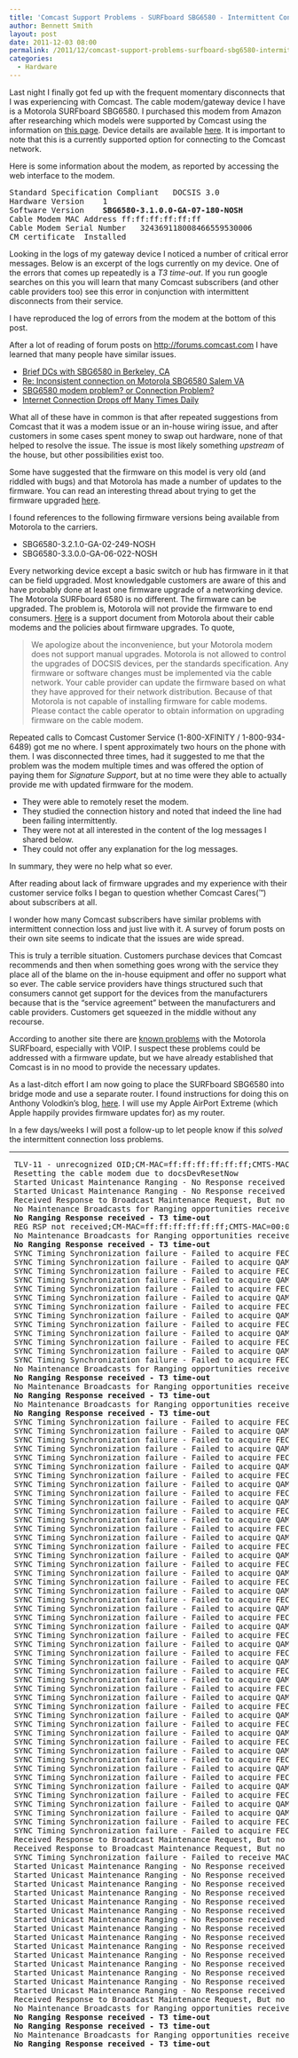 ```yaml
---
title: 'Comcast Support Problems - SURFboard SBG6580 - Intermittent Connection Loss'
author: Bennett Smith
layout: post
date: 2011-12-03 08:00
permalink: /2011/12/comcast-support-problems-surfboard-sbg6580-intermittent-connection-loss/
categories:
  - Hardware
---
```

Last night I finally got fed up with the frequent momentary disconnects that I was experiencing with Comcast. The cable modem/gateway device I have is a Motorola SURFboard SBG6580. I purchased this modem from Amazon after researching which models were supported by Comcast using the information on [this page][1]. Device details are available [here][2]. It is important to note that this is a currently supported option for connecting to the Comcast network.

Here is some information about the modem, as reported by accessing the web interface to the modem.

<pre>Standard Specification Compliant	DOCSIS 3.0
Hardware Version	1
Software Version	<b>SBG6580-3.1.0.0-GA-07-180-NOSH</b>
Cable Modem MAC Address	ff:ff:ff:ff:ff:ff
Cable Modem Serial Number	324369118008466559530006
CM certificate	Installed
</pre>

Looking in the logs of my gateway device I noticed a number of critical error messages. Below is an excerpt of the logs currently on my device. One of the errors that comes up repeatedly is a *T3 time-out*. If you run google searches on this you will learn that many Comcast subscribers (and other cable providers too) see this error in conjunction with intermittent disconnects from their service. 

I have reproduced the log of errors from the modem at the bottom of this post.

After a lot of reading of forum posts on <http://forums.comcast.com> I have learned that many people have similar issues. 

*   [Brief DCs with SBG6580 in Berkeley, CA][3]
*   [Re: Inconsistent connection on Motorola SBG6580 Salem VA][4]
*   [SBG6580 modem problem? or Connection Problem?][5]
*   [Internet Connection Drops off Many Times Daily][6]

What all of these have in common is that after repeated suggestions from Comcast that it was a modem issue or an in-house wiring issue, and after customers in some cases spent money to swap out hardware, none of that helped to resolve the issue. The issue is most likely something *upstream* of the house, but other possibilities exist too.

Some have suggested that the firmware on this model is very old (and riddled with bugs) and that Motorola has made a number of updates to the firmware. You can read an interesting thread about trying to get the firmware upgraded [here][7]. 

I found references to the following firmware versions being available from Motorola to the carriers.

*   SBG6580-3.2.1.0-GA-02-249-NOSH
*   SBG6580-3.3.0.0-GA-06-022-NOSH

Every networking device except a basic switch or hub has firmware in it that can be field upgraded. Most knowledgable customers are aware of this and have probably done at least one firmware upgrade of a networking device. The Motorola SURFboard 6580 is no different. The firmware can be upgraded. The problem is, Motorola will not provide the firmware to end consumers. [Here][8] is a support document from Motorola about their cable modems and the policies about firmware upgrades. To quote, 

> We apologize about the inconvenience, but your Motorola modem does not support manual upgrades. Motorola is not allowed to control the upgrades of DOCSIS devices, per the standards specification. Any firmware or software changes must be implemented via the cable network. Your cable provider can update the firmware based on what they have approved for their network distribution. Because of that Motorola is not capable of installing firmware for cable modems. Please contact the cable operator to obtain information on upgrading firmware on the cable modem. 

Repeated calls to Comcast Customer Service (1-800-XFINITY / 1-800-934-6489) got me no where. I spent approximately two hours on the phone with them. I was disconnected three times, had it suggested to me that the problem was the modem multiple times and was offered the option of paying them for *Signature Support*, but at no time were they able to actually provide me with updated firmware for the modem.

*   They were able to remotely reset the modem.
*   They studied the connection history and noted that indeed the line had been failing intermittently.
*   They were not at all interested in the content of the log messages I shared below.
*   They could not offer any explanation for the log messages.

In summary, they were no help what so ever.

After reading about lack of firmware upgrades and my experience with their customer service folks I began to question whether <t>Comcast Cares(™)</i> about subscribers at all. 

I wonder how many Comcast subscribers have similar problems with intermittent connection loss and just live with it. A survey of forum posts on their own site seems to indicate that the issues are wide spread.

This is truly a terrible situation. Customers purchase devices that Comcast recommends and then when something goes wrong with the service they place all of the blame on the in-house equipment and offer no support what so ever. The cable service providers have things structured such that consumers cannot get support for the devices from the manufacturers because that is the “service agreement” between the manufacturers and cable providers. Customers get squeezed in the middle without any recourse.

According to another site there are [known problems][9] with the Motorola SURFboard, especially with VOIP. I suspect these problems could be addressed with a firmware update, but we have already established that Comcast is in no mood to provide the necessary updates. 

As a last-ditch effort I am now going to place the SURFboard SBG6580 into bridge mode and use a separate router. I found instructions for doing this on Anthony Volodkin’s blog, [here][10]. I will use my Apple AirPort Extreme (which Apple happily provides firmware updates for) as my router. 

In a few days/weeks I will post a follow-up to let people know if this *solved* the intermittent connection loss problems.

* * *

<pre> TLV-11 - unrecognized OID;CM-MAC=ff:ff:ff:ff:ff:ff;CMTS-MAC=00:01:5c:24:f1:45;CM-QOS=1.1;CM-VER=3.0; 
 Resetting the cable modem due to docsDevResetNow 
 Started Unicast Maintenance Ranging - No Response received - T3 time-out;CM-MAC=ff:ff:ff:ff:ff:ff;CMTS-MAC=00:01:5c:24:f1:45;CM-QOS=1.1;CM-VER=3.0; 
 Started Unicast Maintenance Ranging - No Response received - T3 time-out;CM-MAC=ff:ff:ff:ff:ff:ff;CMTS-MAC=00:01:5c:24:f1:45;CM-QOS=1.1;CM-VER=3.0; 
 Received Response to Broadcast Maintenance Request, But no Unicast Maintenance opportunities received - T4 time out;CM-MAC=ff:ff:ff:ff:ff:ff;CMTS-MAC=00:01:5c:24:f1:45;CM-QOS=1.1;CM-VER=3.0; 
 No Maintenance Broadcasts for Ranging opportunities received - T2 time-out;CM-MAC=ff:ff:ff:ff:ff:ff;CMTS-MAC=00:01:5c:24:f1:45;CM-QOS=1.1;CM-VER=3.0; 
 <b>No Ranging Response received - T3 time-out</b>  
 REG RSP not received;CM-MAC=ff:ff:ff:ff:ff:ff;CMTS-MAC=00:01:5c:24:f1:45;CM-QOS=1.1;CM-VER=3.0; 
 No Maintenance Broadcasts for Ranging opportunities received - T2 time-out;CM-MAC=ff:ff:ff:ff:ff:ff;CMTS-MAC=00:01:5c:24:f1:45;CM-QOS=1.0;CM-VER=3.0; 
 <b>No Ranging Response received - T3 time-out</b>
 SYNC Timing Synchronization failure - Failed to acquire FEC framing;CM-MAC=ff:ff:ff:ff:ff:ff;CMTS-MAC=00:00:00:00:00:00;CM-QOS=1.0;CM-VER=3.0; 
 SYNC Timing Synchronization failure - Failed to acquire QAM/QPSK symbol timing;;CM-MAC=ff:ff:ff:ff:ff:ff;CMTS-MAC=00:00:00:00:00:00;CM-QOS=1.0;CM-VER=3.0; 
 SYNC Timing Synchronization failure - Failed to acquire FEC framing;CM-MAC=ff:ff:ff:ff:ff:ff;CMTS-MAC=00:00:00:00:00:00;CM-QOS=1.0;CM-VER=3.0; 
 SYNC Timing Synchronization failure - Failed to acquire QAM/QPSK symbol timing;;CM-MAC=ff:ff:ff:ff:ff:ff;CMTS-MAC=00:00:00:00:00:00;CM-QOS=1.0;CM-VER=3.0; 
 SYNC Timing Synchronization failure - Failed to acquire FEC framing;CM-MAC=ff:ff:ff:ff:ff:ff;CMTS-MAC=00:00:00:00:00:00;CM-QOS=1.0;CM-VER=3.0; 
 SYNC Timing Synchronization failure - Failed to acquire QAM/QPSK symbol timing;;CM-MAC=ff:ff:ff:ff:ff:ff;CMTS-MAC=00:00:00:00:00:00;CM-QOS=1.0;CM-VER=3.0; 
 SYNC Timing Synchronization failure - Failed to acquire FEC framing;CM-MAC=ff:ff:ff:ff:ff:ff;CMTS-MAC=00:00:00:00:00:00;CM-QOS=1.0;CM-VER=3.0; 
 SYNC Timing Synchronization failure - Failed to acquire QAM/QPSK symbol timing;;CM-MAC=ff:ff:ff:ff:ff:ff;CMTS-MAC=00:00:00:00:00:00;CM-QOS=1.0;CM-VER=3.0; 
 SYNC Timing Synchronization failure - Failed to acquire FEC framing;CM-MAC=ff:ff:ff:ff:ff:ff;CMTS-MAC=00:00:00:00:00:00;CM-QOS=1.0;CM-VER=3.0; 
 SYNC Timing Synchronization failure - Failed to acquire QAM/QPSK symbol timing;;CM-MAC=ff:ff:ff:ff:ff:ff;CMTS-MAC=00:00:00:00:00:00;CM-QOS=1.0;CM-VER=3.0; 
 SYNC Timing Synchronization failure - Failed to acquire FEC framing;CM-MAC=ff:ff:ff:ff:ff:ff;CMTS-MAC=00:00:00:00:00:00;CM-QOS=1.0;CM-VER=3.0; 
 SYNC Timing Synchronization failure - Failed to acquire QAM/QPSK symbol timing;;CM-MAC=ff:ff:ff:ff:ff:ff;CMTS-MAC=00:00:00:00:00:00;CM-QOS=1.0;CM-VER=3.0; 
 SYNC Timing Synchronization failure - Failed to acquire FEC framing;CM-MAC=ff:ff:ff:ff:ff:ff;CMTS-MAC=00:00:00:00:00:00;CM-QOS=1.0;CM-VER=3.0; 
 No Maintenance Broadcasts for Ranging opportunities received - T2 time-out;CM-MAC=ff:ff:ff:ff:ff:ff;CMTS-MAC=00:01:5c:24:f1:45;CM-QOS=1.0;CM-VER=3.0; 
 <b>No Ranging Response received - T3 time-out</b>  
 No Maintenance Broadcasts for Ranging opportunities received - T2 time-out;CM-MAC=ff:ff:ff:ff:ff:ff;CMTS-MAC=00:01:5c:24:f1:45;CM-QOS=1.0;CM-VER=3.0; 
 <b>No Ranging Response received - T3 time-out</b>  
 No Maintenance Broadcasts for Ranging opportunities received - T2 time-out;CM-MAC=ff:ff:ff:ff:ff:ff;CMTS-MAC=00:01:5c:24:f1:45;CM-QOS=1.0;CM-VER=3.0; 
 <b>No Ranging Response received - T3 time-out</b>  
 SYNC Timing Synchronization failure - Failed to acquire FEC framing;CM-MAC=ff:ff:ff:ff:ff:ff;CMTS-MAC=00:00:00:00:00:00;CM-QOS=1.0;CM-VER=3.0; 
 SYNC Timing Synchronization failure - Failed to acquire QAM/QPSK symbol timing;;CM-MAC=ff:ff:ff:ff:ff:ff;CMTS-MAC=00:00:00:00:00:00;CM-QOS=1.0;CM-VER=3.0; 
 SYNC Timing Synchronization failure - Failed to acquire FEC framing;CM-MAC=ff:ff:ff:ff:ff:ff;CMTS-MAC=00:00:00:00:00:00;CM-QOS=1.0;CM-VER=3.0; 
 SYNC Timing Synchronization failure - Failed to acquire QAM/QPSK symbol timing;;CM-MAC=ff:ff:ff:ff:ff:ff;CMTS-MAC=00:00:00:00:00:00;CM-QOS=1.0;CM-VER=3.0; 
 SYNC Timing Synchronization failure - Failed to acquire FEC framing;CM-MAC=ff:ff:ff:ff:ff:ff;CMTS-MAC=00:00:00:00:00:00;CM-QOS=1.0;CM-VER=3.0; 
 SYNC Timing Synchronization failure - Failed to acquire QAM/QPSK symbol timing;;CM-MAC=ff:ff:ff:ff:ff:ff;CMTS-MAC=00:00:00:00:00:00;CM-QOS=1.0;CM-VER=3.0; 
 SYNC Timing Synchronization failure - Failed to acquire FEC framing;CM-MAC=ff:ff:ff:ff:ff:ff;CMTS-MAC=00:00:00:00:00:00;CM-QOS=1.0;CM-VER=3.0; 
 SYNC Timing Synchronization failure - Failed to acquire QAM/QPSK symbol timing;;CM-MAC=ff:ff:ff:ff:ff:ff;CMTS-MAC=00:00:00:00:00:00;CM-QOS=1.0;CM-VER=3.0; 
 SYNC Timing Synchronization failure - Failed to acquire FEC framing;CM-MAC=ff:ff:ff:ff:ff:ff;CMTS-MAC=00:00:00:00:00:00;CM-QOS=1.0;CM-VER=3.0; 
 SYNC Timing Synchronization failure - Failed to acquire QAM/QPSK symbol timing;;CM-MAC=ff:ff:ff:ff:ff:ff;CMTS-MAC=00:00:00:00:00:00;CM-QOS=1.0;CM-VER=3.0; 
 SYNC Timing Synchronization failure - Failed to acquire FEC framing;CM-MAC=ff:ff:ff:ff:ff:ff;CMTS-MAC=00:00:00:00:00:00;CM-QOS=1.0;CM-VER=3.0; 
 SYNC Timing Synchronization failure - Failed to acquire QAM/QPSK symbol timing;;CM-MAC=ff:ff:ff:ff:ff:ff;CMTS-MAC=00:00:00:00:00:00;CM-QOS=1.0;CM-VER=3.0; 
 SYNC Timing Synchronization failure - Failed to acquire FEC framing;CM-MAC=ff:ff:ff:ff:ff:ff;CMTS-MAC=00:00:00:00:00:00;CM-QOS=1.0;CM-VER=3.0; 
 SYNC Timing Synchronization failure - Failed to acquire QAM/QPSK symbol timing;;CM-MAC=ff:ff:ff:ff:ff:ff;CMTS-MAC=00:00:00:00:00:00;CM-QOS=1.0;CM-VER=3.0; 
 SYNC Timing Synchronization failure - Failed to acquire FEC framing;CM-MAC=ff:ff:ff:ff:ff:ff;CMTS-MAC=00:00:00:00:00:00;CM-QOS=1.0;CM-VER=3.0; 
 SYNC Timing Synchronization failure - Failed to acquire QAM/QPSK symbol timing;;CM-MAC=ff:ff:ff:ff:ff:ff;CMTS-MAC=00:00:00:00:00:00;CM-QOS=1.0;CM-VER=3.0; 
 SYNC Timing Synchronization failure - Failed to acquire FEC framing;CM-MAC=ff:ff:ff:ff:ff:ff;CMTS-MAC=00:00:00:00:00:00;CM-QOS=1.0;CM-VER=3.0; 
 SYNC Timing Synchronization failure - Failed to acquire QAM/QPSK symbol timing;;CM-MAC=ff:ff:ff:ff:ff:ff;CMTS-MAC=00:00:00:00:00:00;CM-QOS=1.0;CM-VER=3.0; 
 SYNC Timing Synchronization failure - Failed to acquire FEC framing;CM-MAC=ff:ff:ff:ff:ff:ff;CMTS-MAC=00:00:00:00:00:00;CM-QOS=1.0;CM-VER=3.0; 
 SYNC Timing Synchronization failure - Failed to acquire QAM/QPSK symbol timing;;CM-MAC=ff:ff:ff:ff:ff:ff;CMTS-MAC=00:00:00:00:00:00;CM-QOS=1.0;CM-VER=3.0; 
 SYNC Timing Synchronization failure - Failed to acquire FEC framing;CM-MAC=ff:ff:ff:ff:ff:ff;CMTS-MAC=00:00:00:00:00:00;CM-QOS=1.0;CM-VER=3.0; 
 SYNC Timing Synchronization failure - Failed to acquire QAM/QPSK symbol timing;;CM-MAC=ff:ff:ff:ff:ff:ff;CMTS-MAC=00:00:00:00:00:00;CM-QOS=1.0;CM-VER=3.0; 
 SYNC Timing Synchronization failure - Failed to acquire FEC framing;CM-MAC=ff:ff:ff:ff:ff:ff;CMTS-MAC=00:00:00:00:00:00;CM-QOS=1.0;CM-VER=3.0; 
 SYNC Timing Synchronization failure - Failed to acquire QAM/QPSK symbol timing;;CM-MAC=ff:ff:ff:ff:ff:ff;CMTS-MAC=00:00:00:00:00:00;CM-QOS=1.0;CM-VER=3.0; 
 SYNC Timing Synchronization failure - Failed to acquire FEC framing;CM-MAC=ff:ff:ff:ff:ff:ff;CMTS-MAC=00:00:00:00:00:00;CM-QOS=1.0;CM-VER=3.0; 
 SYNC Timing Synchronization failure - Failed to acquire QAM/QPSK symbol timing;;CM-MAC=ff:ff:ff:ff:ff:ff;CMTS-MAC=00:00:00:00:00:00;CM-QOS=1.0;CM-VER=3.0; 
 SYNC Timing Synchronization failure - Failed to acquire FEC framing;CM-MAC=ff:ff:ff:ff:ff:ff;CMTS-MAC=00:00:00:00:00:00;CM-QOS=1.0;CM-VER=3.0; 
 SYNC Timing Synchronization failure - Failed to acquire QAM/QPSK symbol timing;;CM-MAC=ff:ff:ff:ff:ff:ff;CMTS-MAC=00:00:00:00:00:00;CM-QOS=1.0;CM-VER=3.0; 
 SYNC Timing Synchronization failure - Failed to acquire FEC framing;CM-MAC=ff:ff:ff:ff:ff:ff;CMTS-MAC=00:00:00:00:00:00;CM-QOS=1.0;CM-VER=3.0; 
 SYNC Timing Synchronization failure - Failed to acquire QAM/QPSK symbol timing;;CM-MAC=ff:ff:ff:ff:ff:ff;CMTS-MAC=00:00:00:00:00:00;CM-QOS=1.0;CM-VER=3.0; 
 SYNC Timing Synchronization failure - Failed to acquire FEC framing;CM-MAC=ff:ff:ff:ff:ff:ff;CMTS-MAC=00:00:00:00:00:00;CM-QOS=1.0;CM-VER=3.0; 
 SYNC Timing Synchronization failure - Failed to acquire QAM/QPSK symbol timing;;CM-MAC=ff:ff:ff:ff:ff:ff;CMTS-MAC=00:00:00:00:00:00;CM-QOS=1.0;CM-VER=3.0; 
 SYNC Timing Synchronization failure - Failed to acquire FEC framing;CM-MAC=ff:ff:ff:ff:ff:ff;CMTS-MAC=00:00:00:00:00:00;CM-QOS=1.0;CM-VER=3.0; 
 SYNC Timing Synchronization failure - Failed to acquire QAM/QPSK symbol timing;;CM-MAC=ff:ff:ff:ff:ff:ff;CMTS-MAC=00:00:00:00:00:00;CM-QOS=1.0;CM-VER=3.0; 
 SYNC Timing Synchronization failure - Failed to acquire FEC framing;CM-MAC=ff:ff:ff:ff:ff:ff;CMTS-MAC=00:00:00:00:00:00;CM-QOS=1.0;CM-VER=3.0; 
 SYNC Timing Synchronization failure - Failed to acquire QAM/QPSK symbol timing;;CM-MAC=ff:ff:ff:ff:ff:ff;CMTS-MAC=00:00:00:00:00:00;CM-QOS=1.0;CM-VER=3.0; 
 SYNC Timing Synchronization failure - Failed to acquire FEC framing;CM-MAC=ff:ff:ff:ff:ff:ff;CMTS-MAC=00:00:00:00:00:00;CM-QOS=1.0;CM-VER=3.0; 
 SYNC Timing Synchronization failure - Failed to acquire QAM/QPSK symbol timing;;CM-MAC=ff:ff:ff:ff:ff:ff;CMTS-MAC=00:00:00:00:00:00;CM-QOS=1.0;CM-VER=3.0; 
 SYNC Timing Synchronization failure - Failed to acquire FEC framing;CM-MAC=ff:ff:ff:ff:ff:ff;CMTS-MAC=00:00:00:00:00:00;CM-QOS=1.0;CM-VER=3.0; 
 SYNC Timing Synchronization failure - Failed to acquire QAM/QPSK symbol timing;;CM-MAC=ff:ff:ff:ff:ff:ff;CMTS-MAC=00:00:00:00:00:00;CM-QOS=1.0;CM-VER=3.0; 
 SYNC Timing Synchronization failure - Failed to acquire FEC framing;CM-MAC=ff:ff:ff:ff:ff:ff;CMTS-MAC=00:00:00:00:00:00;CM-QOS=1.0;CM-VER=3.0; 
 SYNC Timing Synchronization failure - Failed to acquire QAM/QPSK symbol timing;;CM-MAC=ff:ff:ff:ff:ff:ff;CMTS-MAC=00:00:00:00:00:00;CM-QOS=1.0;CM-VER=3.0; 
 SYNC Timing Synchronization failure - Failed to acquire FEC framing;CM-MAC=ff:ff:ff:ff:ff:ff;CMTS-MAC=00:00:00:00:00:00;CM-QOS=1.0;CM-VER=3.0; 
 SYNC Timing Synchronization failure - Failed to acquire QAM/QPSK symbol timing;;CM-MAC=ff:ff:ff:ff:ff:ff;CMTS-MAC=00:00:00:00:00:00;CM-QOS=1.0;CM-VER=3.0; 
 SYNC Timing Synchronization failure - Failed to acquire QAM/QPSK symbol timing;;CM-MAC=ff:ff:ff:ff:ff:ff;CMTS-MAC=00:00:00:00:00:00;CM-QOS=1.0;CM-VER=3.0; 
 SYNC Timing Synchronization failure - Failed to acquire FEC framing;CM-MAC=ff:ff:ff:ff:ff:ff;CMTS-MAC=00:00:00:00:00:00;CM-QOS=1.0;CM-VER=3.0; 
 SYNC Timing Synchronization failure - Failed to acquire FEC framing;CM-MAC=ff:ff:ff:ff:ff:ff;CMTS-MAC=00:00:00:00:00:00;CM-QOS=1.0;CM-VER=3.0; 
 Received Response to Broadcast Maintenance Request, But no Unicast Maintenance opportunities received - T4 time out;CM-MAC=ff:ff:ff:ff:ff:ff;CMTS-MAC=00:01:5c:24:f1:45;CM-QOS=1.1;CM-VER=3.0; 
 Received Response to Broadcast Maintenance Request, But no Unicast Maintenance opportunities received - T4 time out;CM-MAC=ff:ff:ff:ff:ff:ff;CMTS-MAC=00:01:5c:24:f1:45;CM-QOS=1.1;CM-VER=3.0; 
 SYNC Timing Synchronization failure - Failed to receive MAC SYNC frame within time-out period;CM-MAC=ff:ff:ff:ff:ff:ff;CMTS-MAC=00:01:5c:24:f1:45;CM-QOS=1.1;CM-VER=3.0; 
 Started Unicast Maintenance Ranging - No Response received - T3 time-out;CM-MAC=ff:ff:ff:ff:ff:ff;CMTS-MAC=00:01:5c:24:f1:45;CM-QOS=1.1;CM-VER=3.0; 
 Started Unicast Maintenance Ranging - No Response received - T3 time-out;CM-MAC=ff:ff:ff:ff:ff:ff;CMTS-MAC=00:01:5c:24:f1:45;CM-QOS=1.1;CM-VER=3.0; 
 Started Unicast Maintenance Ranging - No Response received - T3 time-out;CM-MAC=ff:ff:ff:ff:ff:ff;CMTS-MAC=00:01:5c:24:f1:45;CM-QOS=1.1;CM-VER=3.0; 
 Started Unicast Maintenance Ranging - No Response received - T3 time-out;CM-MAC=ff:ff:ff:ff:ff:ff;CMTS-MAC=00:01:5c:24:f1:45;CM-QOS=1.1;CM-VER=3.0; 
 Started Unicast Maintenance Ranging - No Response received - T3 time-out;CM-MAC=ff:ff:ff:ff:ff:ff;CMTS-MAC=00:01:5c:24:f1:45;CM-QOS=1.1;CM-VER=3.0; 
 Started Unicast Maintenance Ranging - No Response received - T3 time-out;CM-MAC=ff:ff:ff:ff:ff:ff;CMTS-MAC=00:01:5c:24:f1:45;CM-QOS=1.1;CM-VER=3.0; 
 Started Unicast Maintenance Ranging - No Response received - T3 time-out;CM-MAC=ff:ff:ff:ff:ff:ff;CMTS-MAC=00:01:5c:24:f1:45;CM-QOS=1.1;CM-VER=3.0; 
 Started Unicast Maintenance Ranging - No Response received - T3 time-out;CM-MAC=ff:ff:ff:ff:ff:ff;CMTS-MAC=00:01:5c:24:f1:45;CM-QOS=1.1;CM-VER=3.0; 
 Started Unicast Maintenance Ranging - No Response received - T3 time-out;CM-MAC=ff:ff:ff:ff:ff:ff;CMTS-MAC=00:01:5c:24:f1:45;CM-QOS=1.1;CM-VER=3.0; 
 Started Unicast Maintenance Ranging - No Response received - T3 time-out;CM-MAC=ff:ff:ff:ff:ff:ff;CMTS-MAC=00:01:5c:24:f1:45;CM-QOS=1.1;CM-VER=3.0; 
 Started Unicast Maintenance Ranging - No Response received - T3 time-out;CM-MAC=ff:ff:ff:ff:ff:ff;CMTS-MAC=00:01:5c:24:f1:45;CM-QOS=1.1;CM-VER=3.0; 
 Started Unicast Maintenance Ranging - No Response received - T3 time-out;CM-MAC=ff:ff:ff:ff:ff:ff;CMTS-MAC=00:01:5c:24:f1:45;CM-QOS=1.1;CM-VER=3.0; 
 Started Unicast Maintenance Ranging - No Response received - T3 time-out;CM-MAC=ff:ff:ff:ff:ff:ff;CMTS-MAC=00:01:5c:24:f1:45;CM-QOS=1.1;CM-VER=3.0; 
 Started Unicast Maintenance Ranging - No Response received - T3 time-out;CM-MAC=ff:ff:ff:ff:ff:ff;CMTS-MAC=00:01:5c:24:f1:45;CM-QOS=1.1;CM-VER=3.0; 
 Started Unicast Maintenance Ranging - No Response received - T3 time-out;CM-MAC=ff:ff:ff:ff:ff:ff;CMTS-MAC=00:01:5c:24:f1:45;CM-QOS=1.1;CM-VER=3.0; 
 Received Response to Broadcast Maintenance Request, But no Unicast Maintenance opportunities received - T4 time out;CM-MAC=ff:ff:ff:ff:ff:ff;CMTS-MAC=00:01:5c:24:f1:45;CM-QOS=1.1;CM-VER=3.0; 
 No Maintenance Broadcasts for Ranging opportunities received - T2 time-out;CM-MAC=ff:ff:ff:ff:ff:ff;CMTS-MAC=00:01:5c:24:f1:45;CM-QOS=1.1;CM-VER=3.0; 
 <b>No Ranging Response received - T3 time-out</b>  
 <b>No Ranging Response received - T3 time-out</b>  
 No Maintenance Broadcasts for Ranging opportunities received - T2 time-out;CM-MAC=ff:ff:ff:ff:ff:ff;CMTS-MAC=00:01:5c:24:f1:45;CM-QOS=1.0;CM-VER=3.0; 
 <b>No Ranging Response received - T3 time-out</b>    
</pre>


 [1]: http://mydeviceinfo.comcast.net/
 [2]: http://mydeviceinfo.comcast.net/device.php?tier=-1&devid=268&e=0&d3=1&s=&so=&sc=228
 [3]: http://forums.comcast.com/t5/Connectivity-and-Modem-Help/Brief-DCs-with-SBG6580-in-Berkeley-CA/td-p/1097543
 [4]: http://comcastsupport.lithium.com/t5/Connectivity-and-Modem-Help/Re-Inconsistent-connection-on-Motorola-SBG6580-Salem-VA/td-p/1096399
 [5]: http://forums.comcast.com/t5/Connectivity-and-Modem-Help/SBG6580-modem-problem-or-Connection-Problem/td-p/1058483
 [6]: http://forums.comcast.com/t5/Connectivity-and-Modem-Help/Internet-Connection-Drops-off-Many-Times-Daily/td-p/1045607
 [7]: http://forums.comcast.com/t5/Connectivity-and-Modem-Help/SBG6580-How-to-get-firmware-upgrade/td-p/976719
 [8]: http://broadband.custhelp.com/app/answers/detail/a_id/17811
 [9]: http://www.teltub.com/forum/index.php?topic=45.0
 [10]: http://fascinated.fm/post/2379188731/getting-a-motorola-sbg6580-into-bridge-mode-on
